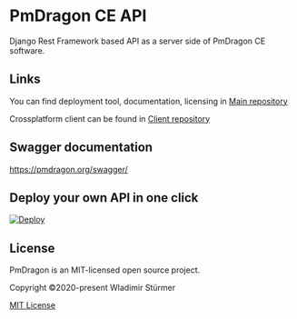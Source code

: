 # PmDragon CE API
Django Rest Framework based API as a server side of PmDragon CE  software.

## Links
You can find deployment tool, documentation, licensing in
[Main repository](https://github.com/cybersturmer/pmdragon)

Crossplatform client can be found in
[Client repository](https://github.com/cybersturmer/pmdragon-client)

## Swagger documentation
https://pmdragon.org/swagger/

## Deploy your own API in one click
[![Deploy](https://www.herokucdn.com/deploy/button.svg)](https://heroku.com/deploy?template=https://github.com/cybersturmer/pmdragon-core-api)


## License

PmDragon is an MIT-licensed open source project.

Copyright ©2020-present Wladimir Stürmer

[MIT License](https://en.wikipedia.org/wiki/MIT_License)
